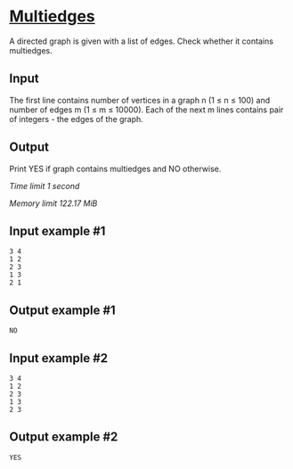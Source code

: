 # [Multiedges](https://www.e-olymp.com/en/problems/5073)

A directed graph is given with a list of edges. Check whether it contains multiedges.

## Input

The first line contains number of vertices in a graph n (1 ≤ n ≤ 100) and number of edges m (1 ≤ m ≤ 10000). Each of the next m lines contains pair of integers - the edges of the graph.

## Output

Print YES if graph contains multiedges and NO otherwise.

_Time limit 1 second_

_Memory limit 122.17 MiB_

## Input example #1
```
3 4
1 2
2 3
1 3
2 1
```

## Output example #1
```
NO
```

## Input example #2
```
3 4
1 2
2 3
1 3
2 3
```

## Output example #2
```
YES
```

